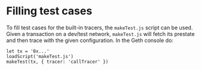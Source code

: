 # Filling test cases

To fill test cases for the built-in tracers, the `makeTest.js` script can be used. Given a transaction on a dev/test network, `makeTest.js` will fetch its prestate and then trace with the given configuration.
In the Geth console do:

```terminal
let tx = '0x...'
loadScript('makeTest.js')
makeTest(tx, { tracer: 'callTracer' })
```
